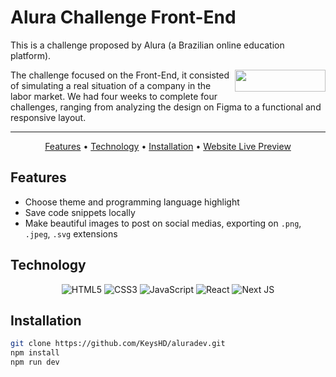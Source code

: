 # Alura Challenge Front-End

This is a challenge proposed by Alura (a Brazilian online education platform).

<img align="right" width="145" height="35" src="https://i.imgur.com/8FKZTQp.png">

The challenge focused on the Front-End, it consisted of simulating a real situation of a company in the labor market. We had four weeks to complete four challenges, ranging from analyzing the design on Figma to a functional and responsive layout.

---

<p align="center">
 <a href="#features">Features</a> • 
 <a href="#techs">Technology</a> • 
 <a href="#instalation">Installation</a> •
 <a href="https://aluradev.vercel.app/">Website Live Preview</a>
</p>

## Features
- Choose theme and programming language highlight 
- Save code snippets locally
- Make beautiful images to post on social medias, exporting on `.png`, `.jpeg`, `.svg` extensions 

## Technology
<p align="center">
  <img alt="HTML5" src="https://img.shields.io/badge/html5-%23E34F26.svg?style=for-the-badge&logo=html5&logoColor=white"/>
  <img alt="CSS3" src="https://img.shields.io/badge/css3-%231572B6.svg?style=for-the-badge&logo=css3&logoColor=white"/>
  <img alt="JavaScript" src="https://img.shields.io/badge/javascript-%23323330.svg?style=for-the-badge&logo=javascript&logoColor=%23F7DF1E"/>
  <img alt="React" src="https://img.shields.io/badge/react-%2320232a.svg?style=for-the-badge&logo=react&logoColor=%2361DAFB"/>
  <img alt="Next JS" src="https://img.shields.io/badge/next.js-000000?style=for-the-badge&logo=next-dot-js&logoColor=white/">
</p>

## Installation

```bash
git clone https://github.com/KeysHD/aluradev.git
npm install
npm run dev
```
